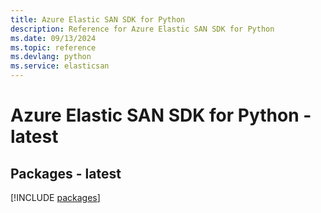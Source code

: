 ```yaml
---
title: Azure Elastic SAN SDK for Python
description: Reference for Azure Elastic SAN SDK for Python
ms.date: 09/13/2024
ms.topic: reference
ms.devlang: python
ms.service: elasticsan
---
```

# Azure Elastic SAN SDK for Python - latest
## Packages - latest
[!INCLUDE [packages](elastic-san-index.md)]